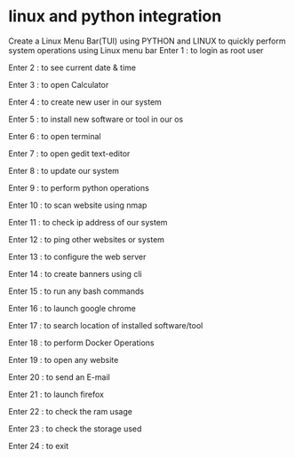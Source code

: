 # linux and python integration
Create a Linux Menu Bar(TUI) using PYTHON and LINUX to quickly perform system operations using Linux menu bar
Enter 1 : to login as root user

Enter 2 : to see current date & time

Enter 3 : to open Calculator

Enter 4 : to create new user in our system

Enter 5 : to install new software or tool in our os

Enter 6 : to open terminal

Enter 7 : to open gedit text-editor

Enter 8 : to update our system

Enter 9 : to perform python operations

Enter 10 : to scan website using nmap

Enter 11 : to check ip address of our system

Enter 12 : to ping other websites or system

Enter 13 : to configure the web server

Enter 14 : to create banners using cli

Enter 15 : to run any bash commands

Enter 16 : to launch google chrome

Enter 17 : to search location of installed software/tool

Enter 18 : to perform Docker Operations

Enter 19 : to open any website

Enter 20 : to send an E-mail

Enter 21 : to launch firefox

Enter 22 : to check the ram usage

Enter 23 : to check the storage used

Enter 24 : to exit
